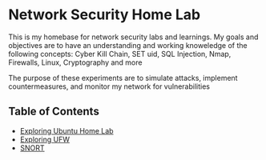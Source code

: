 # Network Security Home Lab

This is my homebase for network security labs and learnings. My goals and objectives are to have an understanding and working knoweledge of the following concepts: Cyber Kill Chain, SET uid, SQL Injection, Nmap, Firewalls, Linux, Cryptography and more 

The purpose of these experiments are to simulate attacks, implement countermeasures, and monitor my network for vulnerabilities 

## Table of Contents
- [Exploring Ubuntu Home Lab](/Exploring%20Ubuntu/Exploring%20Ubuntu.md)
- [Exploring UFW](/UFW%20Firewall/UFW.md)
- [SNORT](/SNORT/snort.md)